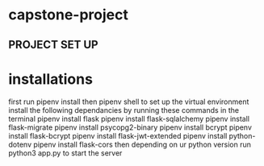# capstone-project

## PROJECT SET UP

# installations

first run pipenv install then pipenv shell to set up the virtual environment
install the following dependancies by running these commands in the terminal
pipenv install flask
pipenv install flask-sqlalchemy
pipenv install flask-migrate
pipenv install psycopg2-binary
pipenv install bcrypt
pipenv install flask-bcrypt
pipenv install flask-jwt-extended
pipenv install python-dotenv
pipenv install flask-cors
then depending on ur python version run python3 app.py to start the server
